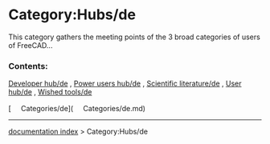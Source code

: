 # Category:Hubs/de
This category gathers the meeting points of the 3 broad categories of users of FreeCAD\...

### Contents:

[Developer hub/de](Developer_hub/de.md) , [Power users hub/de](Power_users_hub/de.md) , [Scientific literature/de](Scientific_literature/de.md) , [User hub/de](User_hub/de.md) , [Wished tools/de](Wished_tools/de.md)

[<img src="images/Property.png" style="width:16px"> Categories/de](<img src="images/Property.png" style="width:16px"> Categories/de.md)

---
[documentation index](../README.md) > Category:Hubs/de
